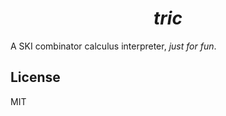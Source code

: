 <div align="center"><h1><i>tric</i></h1></div>

A SKI combinator calculus interpreter, *just for fun*.

## License

MIT

